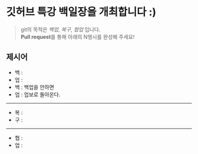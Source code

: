 # 깃허브 특강 백일장을 개최합니다 :)
> git의 목적은 *백업*, *복구*, *협업* 입니다.  
> **Pull request**를 통해 아래의 N행시를 완성해 주세요!
## 제시어
- 백 : 
- 업 : 
- 백 : 백업을 안하면
- 업 : 업보로 돌아온다.
---
- 복 :
- 구 :
---
- 협 : 
- 업 : 
